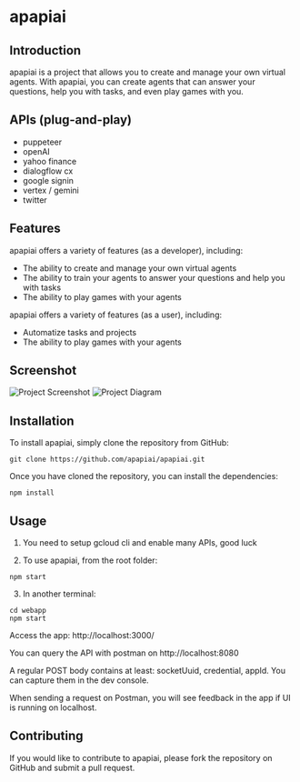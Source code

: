 # apapiai

## Introduction

apapiai is a project that allows you to create and manage your own virtual agents. With apapiai, you can create agents that can answer your questions, help you with tasks, and even play games with you.

## APIs (plug-and-play)

- puppeteer
- openAI
- yahoo finance
- dialogflow cx
- google signin
- vertex / gemini
- twitter

## Features

apapiai offers a variety of features (as a developer), including:

- The ability to create and manage your own virtual agents
- The ability to train your agents to answer your questions and help you with tasks
- The ability to play games with your agents

apapiai offers a variety of features (as a user), including:
- Automatize tasks and projects
- The ability to play games with your agents

## Screenshot

![Project Screenshot](https://i.imgur.com/zaX2liZ.png)
![Project Diagram](https://i.imgur.com/Hx0h45p.png)

## Installation

To install apapiai, simply clone the repository from GitHub:

```
git clone https://github.com/apapiai/apapiai.git
```

Once you have cloned the repository, you can install the dependencies:

```
npm install
```

## Usage

1) You need to setup gcloud cli and enable many APIs, good luck

2) To use apapiai, from the root folder:

```
npm start
```

3) In another terminal:
```
cd webapp 
npm start
```

Access the app: http://localhost:3000/

You can query the API with postman on http://localhost:8080

A regular POST body contains at least: socketUuid, credential, appId. You can capture them in the dev console.

When sending a request on Postman, you will see feedback in the app if UI is running on localhost.

## Contributing

If you would like to contribute to apapiai, please fork the repository on GitHub and submit a pull request.
